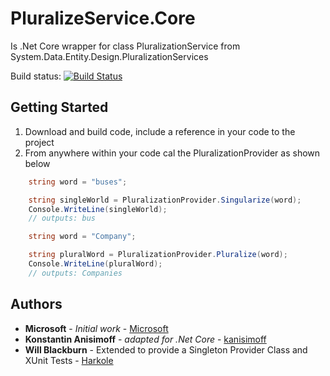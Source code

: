# PluralizeService.Core

Is .Net Core wrapper for class PluralizationService from System.Data.Entity.Design.PluralizationServices

Build status:
[![Build Status](https://kanisimoff.visualstudio.com/Pluralize%20Service%20Library/_apis/build/status/kanisimoff.PluralizeService.Core?branchName=master)](https://kanisimoff.visualstudio.com/Pluralize%20Service%20Library/_build/latest?definitionId=10&branchName=master)

## Getting Started

1. Download and build code, include a reference in your code to the project
2. From anywhere within your code cal the PluralizationProvider as shown below
```csharp
    string word = "buses";

    string singleWorld = PluralizationProvider.Singularize(word);
    Console.WriteLine(singleWorld);
    // outputs: bus
```

```csharp
    string word = "Company";

    string pluralWord = PluralizationProvider.Pluralize(word);
    Console.WriteLine(pluralWord);
    // outputs: Companies
```

## Authors

* **Microsoft** - *Initial work* - [Microsoft](https://msdn.microsoft.com/en-us/library/system.data.entity.design.pluralizationservices.pluralizationservice.aspx)
* **Konstantin Anisimoff** - *adapted for .Net Core* - [kanisimoff](https://github.com/kanisimoff)
* **Will Blackburn** - Extended to provide a Singleton Provider Class and XUnit Tests - [Harkole](https://github.com/Harkole/)
